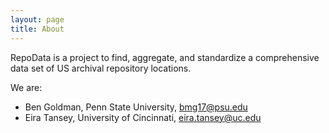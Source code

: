 ```yaml
---
layout: page
title: About
---
```


RepoData is a project to find, aggregate, and standardize a comprehensive data set of US archival repository locations. 

We are:

* Ben Goldman, Penn State University, bmg17@psu.edu
* Eira Tansey, University of Cincinnati, eira.tansey@uc.edu
